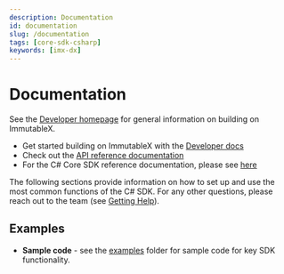```yaml
---
description: Documentation
id: documentation
slug: /documentation
tags: [core-sdk-csharp]
keywords: [imx-dx]
---
```


# Documentation

See the [Developer homepage](https://docs.x.immutable.com/) for general information on building on ImmutableX.

* Get started building on ImmutableX with the [Developer docs](https://docs.x.immutable.com/docs/welcome/)
* Check out the [API reference documentation](https://docs.x.immutable.com/reference)
* For the C# Core SDK reference documentation, please see [here](https://docs.x.immutable.com/sdk-docs/core-sdk-csharp/overview)

The following sections provide information on how to set up and use the most common functions of the C# SDK. For any other questions, please reach out to the team (see [Getting Help](#getting-help)).

## Examples
* **Sample code** - see the [examples](https://github.com/immutable/imx-core-sdk-csharp/tree/main/Src/Examples) folder for sample code for key SDK functionality.
